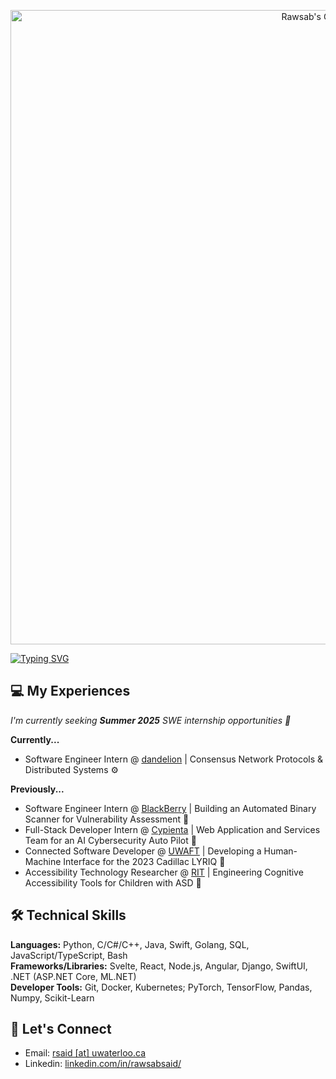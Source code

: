 <p align="center">
<img src="https://github.com/user-attachments/assets/19e3dd64-580d-4d5e-ae03-4268359fc0d3" alt="Rawsab's GitHub Banner" width="1015"/>
</p>

<!--
<div id="badges" align="center">
  <a href="https://www.linkedin.com/in/rawsabsaid/">
    <img src="https://img.shields.io/badge/LinkedIn-blue?style=for-the-badge&logo=linkedin&logoColor=white" alt="LinkedIn Badge"/>
  </a>
  <a href="mailto:rsaid@uwaterloo.ca">
    <img src="https://img.shields.io/badge/Email-ECC035?style=for-the-badge&logo=microsoftoutlook&logoColor=black" alt="Email Badge"/>
  </a>
  <a href="mailto:rawsab04@gmail.com">
    <img src="https://img.shields.io/badge/Personal%20Email-DB4437?style=for-the-badge&logo=gmail&logoColor=white" alt="Personal Badge"/>
  </a>
</div>
-->

<!--
[![Typing SVG](https://readme-typing-svg.demolab.com?font=Circular&size=34&duration=3500&pause=1000&color=F7F7F7&width=435&lines=Hey+there%2C+I'm+Rawsab+%F0%9F%91%8B)](https://git.io/typing-svg)
-->

[![Typing SVG](https://readme-typing-svg.demolab.com?font=Circular&duration=2000&pause=1300&color=F7F7F7&width=700&lines=I'm+Rawsab%2C+a+Software+Engineering+Student+at+the+University+of+Waterloo+%F0%9F%91%A8%E2%80%8D%F0%9F%8E%93;Distributed+Systems+%40+Dandelion+%7C+SWE+%40+BlackBerry+%7C+Full-Stack+%40+Cypienta)](https://git.io/typing-svg)

## 💻 My Experiences

_I'm currently seeking **Summer 2025** SWE internship opportunities 🔭_

**Currently...**
- Software Engineer Intern @ [dandelion](https://dandelionnet.io/) | Consensus Network Protocols & Distributed Systems ⚙️

**Previously...**
- Software Engineer Intern @ [BlackBerry](https://www.blackberry.com/us/en) | Building an Automated Binary Scanner for Vulnerability Assessment 🔐
- Full-Stack Developer Intern @ [Cypienta](https://cypienta.com/) | Web Application and Services Team for an AI Cybersecurity Auto Pilot 🚀
- Connected Software Developer @ [UWAFT](https://www.uwaft.ca/) | Developing a Human-Machine Interface for the 2023 Cadillac LYRIQ 🚗
- Accessibility Technology Researcher @ [RIT](https://www.rit.edu/) | Engineering Cognitive Accessibility Tools for Children with ASD 🧠

## 🛠️ Technical Skills

**Languages:** Python, C/C#/C++, Java, Swift, Golang, SQL, JavaScript/TypeScript, Bash \
**Frameworks/Libraries:** Svelte, React, Node.js, Angular, Django, SwiftUI, .NET (ASP.NET Core, ML.NET) \
**Developer Tools:** Git, Docker, Kubernetes; PyTorch, TensorFlow, Pandas, Numpy, Scikit-Learn

## 🤝 Let's Connect 

- Email: [rsaid [at] uwaterloo.ca](mailto:rsaid@uwaterloo.ca)
- Linkedin: [linkedin.com/in/rawsabsaid/](https://www.linkedin.com/in/rawsabsaid/)

<!--
**rawsab/rawsab** is a ✨ _special_ ✨ repository because its `README.md` (this file) appears on your GitHub profile.

Here are some ideas to get you started:

- 🔭 I’m currently working on ...
- 🌱 I’m currently learning ...
- 👯 I’m looking to collaborate on ...
- 🤔 I’m looking for help with ...
- 💬 Ask me about ...
- 📫 How to reach me: ...
- 😄 Pronouns: ...
- ⚡ Fun fact: ...
-->
